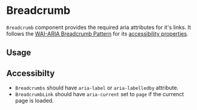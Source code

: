 # Breadcrumb

`Breadcrumb` component provides the required aria attributes for it's links. It
follows the
[WAI-ARIA Breadcrumb Pattern](https://www.w3.org/TR/wai-aria-practices-1.2/#breadcrumb)
for its
[accessibility properties](https://www.w3.org/TR/wai-aria-practices-1.2/#wai-aria-roles-states-and-properties-2).

<!-- INJECT_TOC -->

## Usage

<!-- IMPORT_EXAMPLE src/breadcrumbs/stories/__js/Breadcrumbs.component.jsx -->

<!-- CODESANDBOX
link_title: Breadcrumbs Basic - Open on Sandbox
js: src/breadcrumbs/stories/__js/Breadcrumbs.component.jsx
css: src/breadcrumbs/stories/Breadcrumbs.css
-->

## Accessibilty

- `Breadcrumbs` should have `aria-label` or `aria-labelledby` attribute.
- `BreadcrumbLink` should have `aria-current` set to `page` if the currenct page
  is loaded.

<!-- INJECT_COMPOSITION src/breadcrumbs -->

<!-- INJECT_PROPS src/breadcrumbs -->
